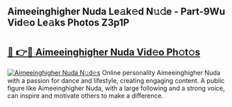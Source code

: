 ## Aimeeinghigher Nuda Le𝚊k𝚎d N𝚞𝚍e - Part-9Wu Vid𝚎o Le𝚊ks Photos Z3p1P

# <h2><a href="http://fbdvpp.evod.top/?m=Aimeeinghigher+Nuda">🔗 👉🔴 Aimeeinghigher Nuda Vid𝚎o Ph𝚘t𝚘s</a></h2>

[![Aimeeinghigher Nuda N𝚞d𝚎s](https://i.imgur.com/8V9OHl7.gif)](http://fbdvpp.evod.top/?m=Aimeeinghigher+Nuda)
Online personality Aimeeinghigher Nuda with a passion for dance and lifestyle, creating engaging content. A public figure like Aimeeinghigher Nuda, with a large following and a strong voice, can inspire and motivate others to make a difference. 
